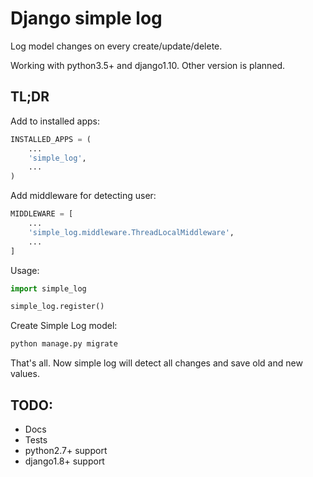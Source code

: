 # Django simple log
Log model changes on every create/update/delete.

Working with python3.5+ and django1.10. Other version is planned.

## TL;DR
Add to installed apps:
```python
INSTALLED_APPS = (
    ...
    'simple_log',
    ...
)
```

Add middleware for detecting user:
```python
MIDDLEWARE = [
    ...
    'simple_log.middleware.ThreadLocalMiddleware',
    ...
]
```

Usage:
```python
import simple_log

simple_log.register()
```

Create Simple Log model:
```python
python manage.py migrate
```

That's all. Now simple log will detect all changes and save old and
new values.

## TODO:
- Docs
- Tests
- python2.7+ support
- django1.8+ support
